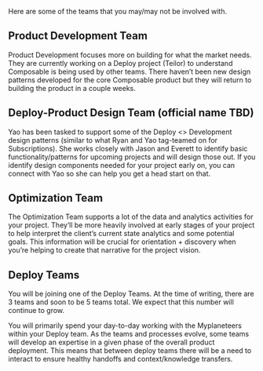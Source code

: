 Here are some of the teams that you may/may not be involved with.

## Product Development Team

Product Development focuses more on building for what the 
market needs. They are currently working on a Deploy project (Teilor) to
 understand Composable is being used by other teams. There haven’t been 
new design patterns developed for the core Composable product but they 
will return to building the product in a couple weeks.

## Deploy-Product Design Team (official name TBD)

Yao has been tasked to support some of the Deploy <> 
Development design patterns (similar to what Ryan and Yao tag-teamed on 
for Subscriptions). She works closely with Jason and Everett to identify
 basic functionality/patterns  for upcoming projects and will design 
those out. If you identify design components needed for your project 
early on, you can connect with Yao so she can help you get a head start 
on that.

## Optimization Team

The Optimization Team supports a lot of the data and 
analytics activities for your project. They’ll be more heavily involved 
at early stages of your project to help interpret the client’s current 
state analytics and some potential goals. This information will be 
crucial for orientation + discovery when you’re helping to create that 
narrative for the project vision.

## Deploy Teams

You will be joining one of the Deploy Teams. At the time of
 writing, there are 3 teams and soon to be 5 teams total. We expect that
 this number will continue to grow.

You will primarily spend your day-to-day working with the 
Myplaneteers within your Deploy team. As the teams and processes evolve,
 some teams will develop an expertise in a given phase of the overall 
product deployment. This means that between deploy teams there will be a
 need to interact to ensure healthy handoffs and context/knowledge 
transfers.